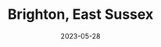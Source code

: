 ---
post_id:    2023-05-GB
title:      Brighton, East Sussex
date:       2023-05-28
date_start: 2023-05-28
date_end:   2023-05-28
images:
  - ext:    2023-05-GB_00.jpg
    width:  3000
    height: 2143
    ar:			5-7
    meta:   Brighton Palace Pier
tags:
  - Travel
  - Europe
---